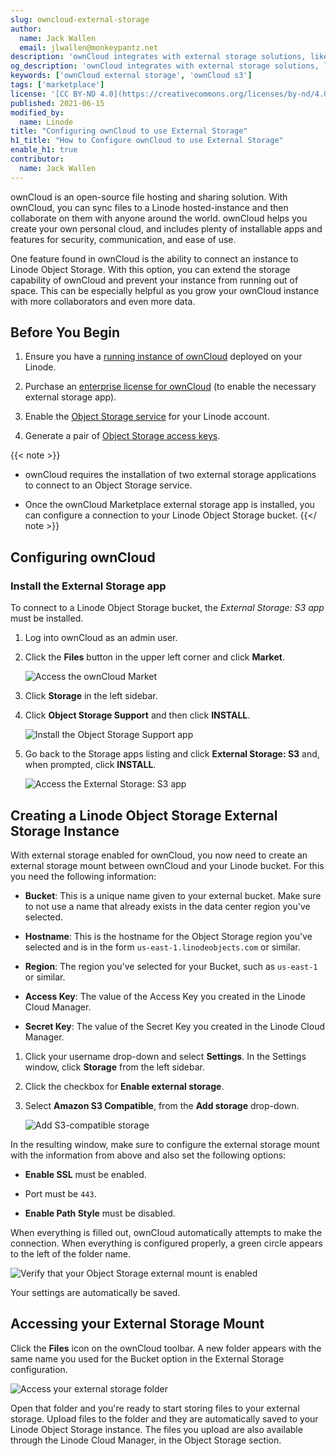 ```yaml
---
slug: owncloud-external-storage
author:
  name: Jack Wallen
  email: jlwallen@monkeypantz.net
description: 'ownCloud integrates with external storage solutions, like Linode''s S3-compatible Object Storage. Using ownCloud''s external storage feature expands the amount of storage available to your ownCloud instance. This guide shows you how to enable s3-compatible external storage using ownCloud''s Marketplace and Linode Object Storage. '
og_description: 'ownCloud integrates with external storage solutions, like Linode''s S3-compatible Object Storage. Using ownCloud''s external storage feature expands the amount of storage available to your ownCloud instance. This guide shows you how to enable s3-compatible external storage using ownCloud''s Marketplace and Linode Object Storage.'
keywords: ['ownCloud external storage', 'ownCloud s3']
tags: ['marketplace']
license: '[CC BY-ND 4.0](https://creativecommons.org/licenses/by-nd/4.0)'
published: 2021-06-15
modified_by:
  name: Linode
title: "Configuring ownCloud to use External Storage"
h1_title: "How to Configure ownCloud to use External Storage"
enable_h1: true
contributor:
  name: Jack Wallen
---
```


ownCloud is an open-source file hosting and sharing solution. With ownCloud, you can sync files to a Linode hosted-instance and then collaborate on them with anyone around the world. ownCloud helps you create your own personal cloud, and includes plenty of installable apps and features for security, communication, and ease of use.

One feature found in ownCloud is the ability to connect an instance to Linode Object Storage. With this option, you can extend the storage capability of ownCloud and prevent your instance from running out of space. This can be especially helpful as you grow your ownCloud instance with more collaborators and even more data.

## Before You Begin

1. Ensure you have a [running instance of ownCloud](/docs/guides/how-to-install-owncloud-ubuntu-20-04/) deployed on your Linode.

1. Purchase an [enterprise license for ownCloud](https://doc.owncloud.com/server/admin_manual/enterprise/installation/install.html) (to enable the necessary external storage app).

1. Enable the [Object Storage service](/docs/guides/how-to-use-object-storage/#enable-object-storage) for your Linode account.
1. Generate a pair of [Object Storage access keys](/docs/platform/object-storage/how-to-use-object-storage/#generate-a-key-pair).

{{< note >}}
- ownCloud requires the installation of two external storage applications to connect to an Object Storage service.

- Once the ownCloud Marketplace external storage app is installed, you can configure a connection to your Linode Object Storage bucket.
{{</ note >}}

## Configuring ownCloud

### Install the External Storage app

To connect to a Linode Object Storage bucket, the *External Storage: S3 app* must be installed.

1. Log into ownCloud as an admin user.

1. Click the **Files** button in the upper left corner and click **Market**.

    ![Access the ownCloud Market](owncloud_storage_a.jpg)

1. Click **Storage** in the left sidebar.

1. Click **Object Storage Support** and then click **INSTALL**.

    ![Install the Object Storage Support app](owncloud_storage_c.jpg)

1. Go back to the Storage apps listing and click **External Storage: S3** and, when prompted, click **INSTALL**.

    ![Access the External Storage: S3 app](owncloud_storage_d.jpg)

## Creating a Linode Object Storage External Storage Instance

With external storage enabled for ownCloud, you now need to create an external storage mount between ownCloud and your Linode bucket. For this you need the following information:

- **Bucket**: This is a unique name given to your external bucket. Make sure to not use a name that already exists in the data center region you've selected.

- **Hostname**: This is the hostname for the Object Storage region you've selected and is in the form `us-east-1.linodeobjects.com` or similar.

- **Region**: The region you've selected for your Bucket, such as `us-east-1` or similar.

- **Access Key**: The value of the Access Key you created in the Linode Cloud Manager.

- **Secret Key**: The value of the Secret Key you created in the Linode Cloud Manager.

1. Click your username drop-down and select **Settings**. In the Settings window, click **Storage** from the left sidebar.

1. Click the checkbox for **Enable external storage**.

1. Select **Amazon S3 Compatible**, from the **Add storage** drop-down.

    ![Add S3-compatible storage](owncloud_storage_f.jpg)

In the resulting window, make sure to configure the external storage mount with the information from above and also set the following options:

- **Enable SSL** must be enabled.

- Port must be `443`.

- **Enable Path Style** must be disabled.

When everything is filled out, ownCloud automatically attempts to make the connection. When everything is configured properly, a green circle appears to the left of the folder name.

![Verify that your Object Storage external mount is enabled](owncloud_storage_g.jpg)

Your settings are automatically be saved.

## Accessing your External Storage Mount

Click the **Files** icon on the ownCloud toolbar. A new folder appears with the same name you used for the Bucket option in the External Storage configuration.

![Access your external storage folder](owncloud_storage_h.jpg)

Open that folder and you're ready to start storing files to your external storage. Upload files to the folder and they are automatically saved to your Linode Object Storage instance. The files you upload are also available through the Linode Cloud Manager, in the Object Storage section.
